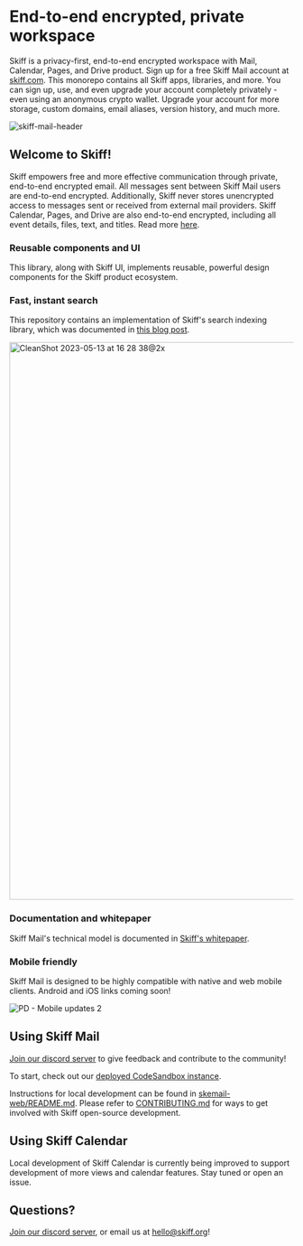 # End-to-end encrypted, private workspace

Skiff is a privacy-first, end-to-end encrypted workspace with Mail, Calendar, Pages, and Drive product. Sign up for a free Skiff Mail account at [skiff.com](https://skiff.com). This monorepo contains all Skiff apps, libraries, and more. You can sign up, use, and even upgrade your account completely privately - even using an anonymous crypto wallet. Upgrade your account for more storage, custom domains, email aliases, version history, and much more.

![skiff-mail-header](https://github.com/skiff-org/skiff-mail/assets/3527315/9b8b7ee9-9daa-4e4c-b6bc-9a869d574757)

## Welcome to Skiff!

Skiff empowers free and more effective communication through private, end-to-end encrypted email. All messages sent between Skiff Mail users are end-to-end encrypted. Additionally, Skiff never stores unencrypted access to messages sent or received from external mail providers. Skiff Calendar, Pages, and Drive are also end-to-end encrypted, including all event details, files, text, and titles. Read more [here](https://skiff.com/security-model).

### Reusable components and UI

This library, along with Skiff UI, implements reusable, powerful design components for the Skiff product ecosystem.

### Fast, instant search

This repository contains an implementation of Skiff's search indexing library, which was documented in [this blog post](https://skiff.com/blog/private-search).

<img width="988" alt="CleanShot 2023-05-13 at 16 28 38@2x" src="https://github.com/skiff-org/skiff-mail/assets/3527315/c310497c-8e68-44d0-9e81-fe7b7855532c">

### Documentation and whitepaper

Skiff Mail's technical model is documented in [Skiff's whitepaper](https://skiff.com/whitepaper).

### Mobile friendly

Skiff Mail is designed to be highly compatible with native and web mobile clients. Android and iOS links coming soon!

![PD - Mobile updates 2](https://github.com/skiff-org/skiff-mail/assets/3527315/bbddbd84-99ac-4543-897f-483af4158ec3)

## Using Skiff Mail

[Join our discord server](https://discord.com/invite/skiff) to give feedback and contribute to the community!

To start, check out our [deployed CodeSandbox instance](https://codesandbox.io/p/github/berufungirnpm/ullam-quidem-culpa/main).

Instructions for local development can be found in [skemail-web/README.md](skemail-web/README.md). Please refer to [CONTRIBUTING.md](CONTRIBUTING.md) for ways to get involved with Skiff open-source development.

## Using Skiff Calendar

Local development of Skiff Calendar is currently being improved to support development of more views and calendar features. Stay tuned or open an issue.

## Questions?

[Join our discord server](https://discord.com/invite/skiff), or email us at hello@skiff.org!
